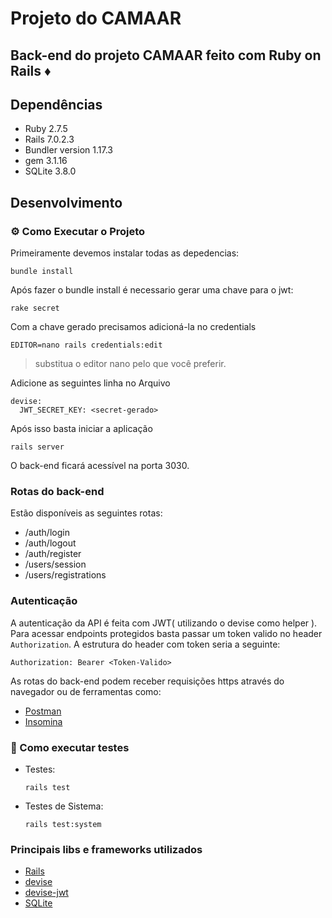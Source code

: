 # Projeto do CAMAAR

## Back-end do projeto CAMAAR feito com Ruby on Rails ♦️

## Dependências
- Ruby 2.7.5
- Rails 7.0.2.3
- Bundler version 1.17.3
- gem 3.1.16
- SQLite 3.8.0
## Desenvolvimento
### ⚙️ Como Executar o Projeto

Primeiramente devemos instalar todas as depedencias:

```
bundle install
```
Após fazer o bundle install é necessario gerar uma chave para o jwt:

```
rake secret
```

Com a chave gerado precisamos adicioná-la no credentials
```
EDITOR=nano rails credentials:edit
```
> substitua o editor nano pelo que você preferir.

Adicione as seguintes linha no Arquivo

```
devise:
  JWT_SECRET_KEY: <secret-gerado>
```

Após isso basta iniciar a aplicação

```
rails server
```
O back-end ficará acessível na porta 3030. 

### Rotas do back-end

Estão disponíveis as seguintes rotas:
- /auth/login
- /auth/logout
- /auth/register
- /users/session
- /users/registrations

### Autenticação

A autenticação da API é feita com JWT( utilizando o devise como helper ).
Para acessar endpoints protegidos basta passar um token valido no header `Authorization`.
A estrutura do header com token seria a seguinte:
```
Authorization: Bearer <Token-Valido>
```

As rotas do back-end podem receber requisições https através do navegador ou 
de ferramentas como:
- [Postman](https://insomnia.rest/)
- [Insomina](https://insomnia.rest/download)
  
### 🧪 Como executar testes

- Testes:
  ```
  rails test
  ```
- Testes de Sistema:
  ```
  rails test:system
  ```

### Principais libs e frameworks utilizados

- [Rails](https://rubyonrails.org/)
- [devise](https://github.com/heartcombo/devise)
- [devise-jwt](https://github.com/waiting-for-dev/devise-jwt)
- [SQLite](https://www.sqlite.org/index.html)
